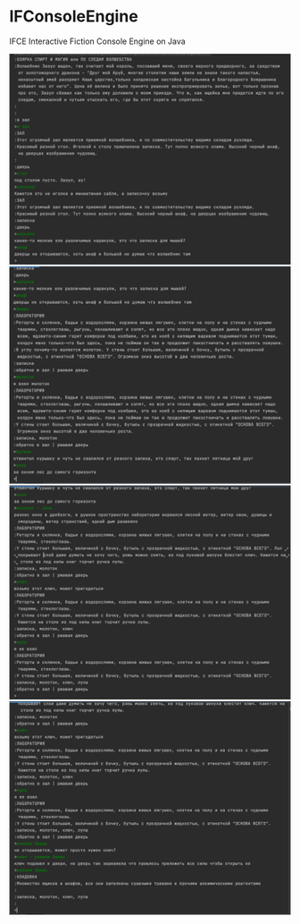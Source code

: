 # IFConsoleEngine

IFCE Interactive Fiction Console Engine on Java

![screen ru 1](etc/img/ru/1.png)
![screen ru 2](etc/img/ru/2.png)
![screen ru 3](etc/img/ru/3.png)
![screen ru 4](etc/img/ru/4.png)
